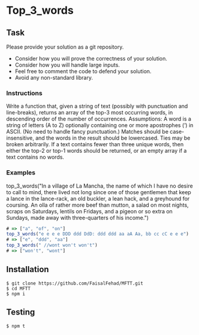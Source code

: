 # Top_3_words

## Task

Please provide your solution as a git repository.

- Consider how you will prove the correctness of your solution.
- Consider how you will handle large inputs.
- Feel free to comment the code to defend your solution.
- Avoid any non-standard library.

### Instructions

Write a function that, given a string of text (possibly with punctuation and
line-breaks), returns an array of the top-3 most occurring words, in descending
order of the number of occurrences.
Assumptions: A word is a string of letters (A to Z) optionally containing one or
more apostrophes (’) in ASCII. (No need to handle fancy punctuation.) Matches
should be case-insensitive, and the words in the result should be lowercased.
Ties may be broken arbitrarily. If a text contains fewer than three unique words,
then either the top-2 or top-1 words should be returned, or an empty array if a
text contains no words.

### Examples
top_3_words("In a village of La Mancha, the name of which I have
no desire to call to
mind, there lived not long since one of those gentlemen that keep a lance
in the lance-rack, an old buckler, a lean hack, and a greyhound for
coursing. An olla of rather more beef than mutton, a salad on most
nights, scraps on Saturdays, lentils on Fridays, and a pigeon or so extra
on Sundays, made away with three-quarters of his income.")

```javascript
# => ["a", "of", "on"]
top_3_words("e e e e DDD ddd DdD: ddd ddd aa aA Aa, bb cc cC e e e")
# => ["e", "ddd", "aa"]
top_3_words(" //wont won't won't")
# => ["won't", "wont"]
```


## Installation
```
$ git clone https://github.com/FaisalFehad/MFTT.git
$ cd MFTT
$ npm i
```

## Testing
```
$ npm t
```


